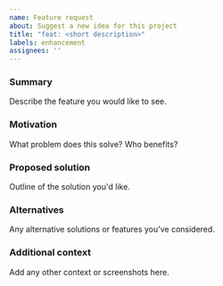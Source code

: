 ```yaml
---
name: Feature request
about: Suggest a new idea for this project
title: "feat: <short description>"
labels: enhancement
assignees: ''
---
```


### Summary
Describe the feature you would like to see.

### Motivation
What problem does this solve? Who benefits?

### Proposed solution
Outline of the solution you'd like.

### Alternatives
Any alternative solutions or features you've considered.

### Additional context
Add any other context or screenshots here.

